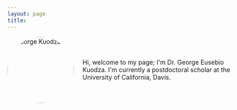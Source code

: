 ```yaml
---
layout: page
title: 
---
```


<div style="display: flex; align-items: center;">
  <img src="https://github.com/user-attachments/assets/7bddd5eb-270f-499f-b56e-f6b0cddb7448" alt="George Kuodza" style="width: 150px; margin-right: 20px; border-radius: 50%;">
  <p>Hi, welcome to my page; I'm Dr. George Eusebio Kuodza. I'm currently a postdoctoral scholar at the University of California, Davis.</p>
</div>


